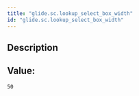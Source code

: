 ```yaml
---
title: "glide.sc.lookup_select_box_width"
id: "glide.sc.lookup_select_box_width"
---
```

## Description



## Value: 
```
50
```